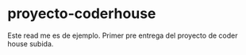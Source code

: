 # proyecto-coderhouse

Este read me es de ejemplo.
Primer pre entrega del proyecto de coder house subida.
